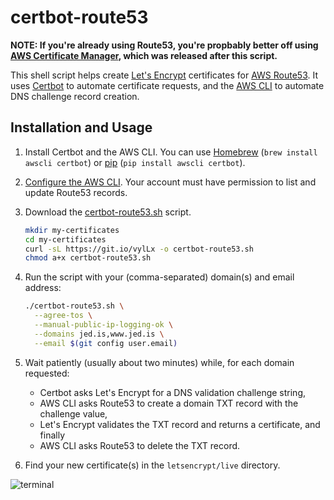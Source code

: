 certbot-route53
===============

**NOTE: If you're already using Route53, you're propbably better off using [AWS Certificate Manager](https://aws.amazon.com/certificate-manager/), which was released after this script.**

This shell script helps create [Let's Encrypt][] certificates for [AWS Route53][]. It uses [Certbot][] to automate certificate requests, and the [AWS CLI][] to automate DNS challenge record creation.

Installation and Usage
----------------------

1. Install Certbot and the AWS CLI. You can use [Homebrew][] (`brew install awscli certbot`) or [pip][] (`pip install awscli certbot`).

2. [Configure the AWS CLI][]. Your account must have permission to list and update Route53 records.

3. Download the [certbot-route53.sh][] script.

    ```sh
    mkdir my-certificates
    cd my-certificates
    curl -sL https://git.io/vylLx -o certbot-route53.sh
    chmod a+x certbot-route53.sh
    ```

4. Run the script with your (comma-separated) domain(s) and email address:

    ```sh
    ./certbot-route53.sh \
      --agree-tos \
      --manual-public-ip-logging-ok \
      --domains jed.is,www.jed.is \
      --email $(git config user.email)
    ```

5. Wait patiently (usually about two minutes) while, for each domain requested:

    - Certbot asks Let's Encrypt for a DNS validation challenge string,
    - AWS CLI asks Route53 to create a domain TXT record with the challenge value,
    - Let's Encrypt validates the TXT record and returns a certificate, and finally
    - AWS CLI asks Route53 to delete the TXT record.

6. Find your new certificate(s) in the `letsencrypt/live` directory.

![terminal](https://cloud.githubusercontent.com/assets/4433/23584470/9306b8ac-0130-11e7-9ffc-ef7d91971620.png)

[AWS Route53]: https://aws.amazon.com/route53
[Let's Encrypt]: https://letsencrypt.org
[Certbot]: https://certbot.eff.org
[AWS CLI]: https://aws.amazon.com/cli/
[Homebrew]: https://brew.sh/
[pip]: https://pypi.python.org/pypi/pip
[certbot-route53.sh]: https://git.io/vylLx
[Configure the AWS CLI]: http://docs.aws.amazon.com/cli/latest/userguide/cli-chap-getting-started.html

